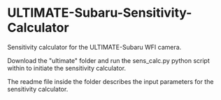 # ULTIMATE-Subaru-Sensitivity-Calculator

Sensitivity calculator for the ULTIMATE-Subaru WFI camera.

Download the "ultimate" folder and run the sens_calc.py python script within to initiate the sensitivity calculator.

The readme file inside the folder describes the input parameters for the sensitivity calculator.
